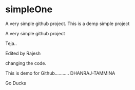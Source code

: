 # simpleOne


A very simple github project.
This is a demp simple project

A very simple github project

Teja..

 
 Edited by Rajesh


changing the code.


This is demo for Github........... DHANRAJ-TAMMINA

Go Ducks

